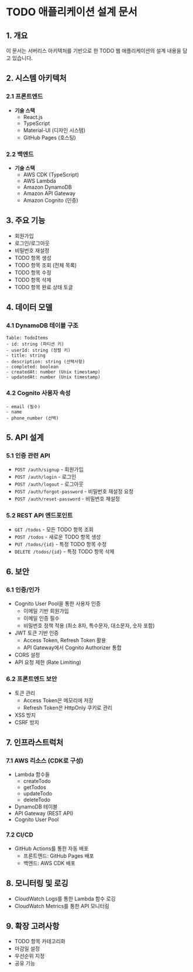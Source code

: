 # TODO 애플리케이션 설계 문서

## 1. 개요
이 문서는 서버리스 아키텍처를 기반으로 한 TODO 웹 애플리케이션의 설계 내용을 담고 있습니다.

## 2. 시스템 아키텍처

### 2.1 프론트엔드
- **기술 스택**
  - React.js
  - TypeScript
  - Material-UI (디자인 시스템)
  - GitHub Pages (호스팅)

### 2.2 백엔드
- **기술 스택**
  - AWS CDK (TypeScript)
  - AWS Lambda
  - Amazon DynamoDB
  - Amazon API Gateway
  - Amazon Cognito (인증)

## 3. 주요 기능
- 회원가입
- 로그인/로그아웃
- 비밀번호 재설정
- TODO 항목 생성
- TODO 항목 조회 (전체 목록)
- TODO 항목 수정
- TODO 항목 삭제
- TODO 항목 완료 상태 토글

## 4. 데이터 모델

### 4.1 DynamoDB 테이블 구조
```
Table: TodoItems
- id: string (파티션 키)
- userId: string (정렬 키)
- title: string
- description: string (선택사항)
- completed: boolean
- createdAt: number (Unix timestamp)
- updatedAt: number (Unix timestamp)
```

### 4.2 Cognito 사용자 속성
```
- email (필수)
- name
- phone_number (선택)
```

## 5. API 설계

### 5.1 인증 관련 API
- `POST /auth/signup` - 회원가입
- `POST /auth/login` - 로그인
- `POST /auth/logout` - 로그아웃
- `POST /auth/forgot-password` - 비밀번호 재설정 요청
- `POST /auth/reset-password` - 비밀번호 재설정

### 5.2 REST API 엔드포인트
- `GET /todos` - 모든 TODO 항목 조회
- `POST /todos` - 새로운 TODO 항목 생성
- `PUT /todos/{id}` - 특정 TODO 항목 수정
- `DELETE /todos/{id}` - 특정 TODO 항목 삭제

## 6. 보안

### 6.1 인증/인가
- Cognito User Pool을 통한 사용자 인증
  - 이메일 기반 회원가입
  - 이메일 인증 필수
  - 비밀번호 정책 적용 (최소 8자, 특수문자, 대소문자, 숫자 포함)
- JWT 토큰 기반 인증
  - Access Token, Refresh Token 활용
  - API Gateway에서 Cognito Authorizer 통합
- CORS 설정
- API 요청 제한 (Rate Limiting)

### 6.2 프론트엔드 보안
- 토큰 관리
  - Access Token은 메모리에 저장
  - Refresh Token은 HttpOnly 쿠키로 관리
- XSS 방지
- CSRF 방지

## 7. 인프라스트럭처

### 7.1 AWS 리소스 (CDK로 구성)
- Lambda 함수들
  - createTodo
  - getTodos
  - updateTodo
  - deleteTodo
- DynamoDB 테이블
- API Gateway (REST API)
- Cognito User Pool

### 7.2 CI/CD
- GitHub Actions를 통한 자동 배포
  - 프론트엔드: GitHub Pages 배포
  - 백엔드: AWS CDK 배포

## 8. 모니터링 및 로깅
- CloudWatch Logs를 통한 Lambda 함수 로깅
- CloudWatch Metrics를 통한 API 모니터링

## 9. 확장 고려사항
- TODO 항목 카테고리화
- 마감일 설정
- 우선순위 지정
- 공유 기능
